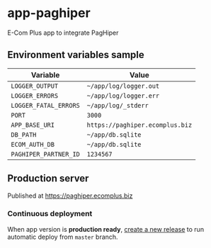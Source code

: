 # app-paghiper

E-Com Plus app to integrate PagHiper

## Environment variables sample

Variable              | Value
---                   | ---
`LOGGER_OUTPUT`       | `~/app/log/logger.out`
`LOGGER_ERRORS`       | `~/app/log/logger.err`
`LOGGER_FATAL_ERRORS` | `~/app/log/_stderr`
`PORT`                | `3000`
`APP_BASE_URI`        | `https://paghiper.ecomplus.biz`
`DB_PATH`             | `~/app/db.sqlite`
`ECOM_AUTH_DB`        | `~/app/db.sqlite`
`PAGHIPER_PARTNER_ID` | `1234567`

## Production server

Published at https://paghiper.ecomplus.biz

### Continuous deployment

When app version is **production ready**,
[create a new release](https://github.com/ecomclub/app-paghiper/releases)
to run automatic deploy from `master` branch.

